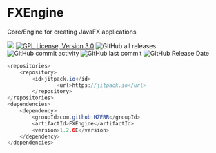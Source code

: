 # FXEngine
Core/Engine for creating JavaFX applications

[![](https://jitpack.io/v/HZERR/FXEngine.svg)](https://jitpack.io/#HZERR/FXEngine)
[![GPL License, Version 3.0](https://img.shields.io/badge/license-GPL%203.0-blue?logo=appveyor)](https://www.gnu.org/licenses/gpl-3.0)
![GitHub all releases](https://img.shields.io/github/downloads/HZERR/FXEngine/total?color=blue)
![GitHub commit activity](https://img.shields.io/github/commit-activity/m/HZERR/FXEngine)
![GitHub last commit](https://img.shields.io/github/last-commit/HZERR/FXEngine)
![GitHub Release Date](https://img.shields.io/github/release-date/HZERR/FXEngine)

```java
<repositories>
	<repository>
		<id>jitpack.io</id>
            	<url>https://jitpack.io</url>
        </repository>
</repositories>
<dependencies>
	<dependency>
		<groupId>com.github.HZERR</groupId>
		<artifactId>FXEngine</artifactId>
		<version>1.2.6E</version>
	</dependency>
</dependencies>
```

 
